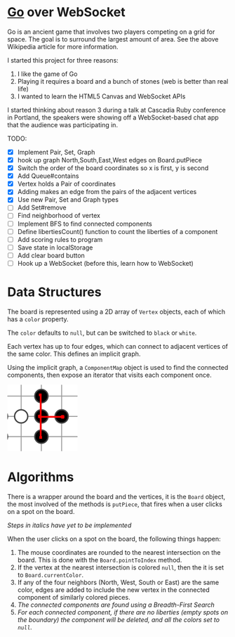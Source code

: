 # <a href="https://en.wikipedia.org/wiki/Go_(game)">Go</a> over WebSocket

Go is an ancient game that involves two players competing on a grid for space.
The goal is to surround the largest amount of area. See the above Wikipedia
article for more information.

I started this project for three reasons:

 1. I like the game of Go
 2. Playing it requires a board and a bunch of stones (web is better than real life)
 3. I wanted to learn the HTML5 Canvas and WebSocket APIs

I started thinking about reason 3 during a talk at Cascadia Ruby conference in Portland,
the speakers were showing off a WebSocket-based chat app that the audience was participating
in.

TODO:

 - [x] Implement Pair, Set, Graph
 - [x] hook up graph North,South,East,West edges on Board.putPiece
 - [x] Switch the order of the board coordinates so x is first, y is second
 - [x] Add Queue#contains
 - [x] Vertex holds a Pair of coordinates
 - [x] Adding makes an edge from the pairs of the adjacent vertices
 - [x] Use new Pair, Set and Graph types
 - [ ] Add Set#remove
 - [ ] Find neighborhood of vertex
 - [ ] Implement BFS to find connected components
 - [ ] Define libertiesCount() function to count the liberties of a component
 - [ ] Add scoring rules to program
 - [ ] Save state in localStorage
 - [ ] Add clear board button
 - [ ] Hook up a WebSocket (before this, learn how to WebSocket)

# Data Structures

The board is represented using a 2D array of `Vertex` objects, each of which
has a `color` property.

The `color` defaults to `null`, but can be switched to `black` or `white`.

Each vertex has up to four edges, which can connect to adjacent vertices of the
same color. This defines an implicit graph.

Using the implicit graph, a `ComponentMap` object is used to find the connected 
components, then expose an iterator that visits each component once.

![edges only to adjacent pieces of same color](img/edges.png)

# Algorithms

There is a wrapper around the board and the vertices, it is the `Board` object,
the most involved of the methods is `putPiece`, that fires when a user clicks
on a spot on the board.

_Steps in italics have yet to be implemented_

When the user clicks on a spot on the board, the following things happen:

 1. The mouse coordinates are rounded to the nearest intersection on the board.
    This is done with the `Board.pointToIndex` method.
 2. If the vertex at the nearest intersection is colored `null`, then the
    it is set to `Board.currentColor`.
 3. If any of the four neighbors (North, West, South or East) are the same
    color, edges are added to include the new vertex in the connected component
    of similarly colored pieces.
 4. _The connected components are found using a Breadth-First Search_
 5. _For each connected component, if there are no liberties (empty spots on the
     boundary) the component will be deleted, and all the colors set to `null`._
